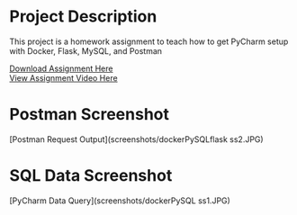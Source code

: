 # Project Description
This project is a homework assignment to teach how to get PyCharm setup with Docker, Flask, MySQL, and Postman

[Download Assignment Here](assignment/PPFSQL-Homework.pdf)  
[View Assignment Video Here](https://www.youtube.com/watch?v=QbMWNgrfAFg)
# Postman Screenshot
[Postman Request Output](screenshots/dockerPySQLflask ss2.JPG)
# SQL Data Screenshot
[PyCharm Data Query](screenshots/dockerPySQL ss1.JPG)
